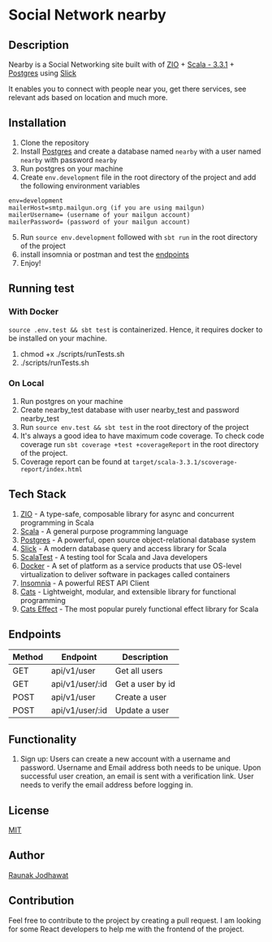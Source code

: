 # Social Network nearby
## Description
Nearby is a Social Networking site built with of [ZIO](https://zio.dev) + [Scala - 3.3.1](https://www.scala-lang.org) + [Postgres](https://www.postgresql.org) using [Slick](https://scala-slick.org)

It enables you to connect with people near you, get there services, see relevant ads based on location and much more.

## Installation
1. Clone the repository
2. Install [Postgres](https://www.postgresql.org) and create a database named `nearby` with a user named `nearby` with password `nearby`
3. Run postgres on your machine
4. Create `env.development` file in the root directory of the project and add the following environment variables
```text
env=development
mailerHost=smtp.mailgun.org (if you are using mailgun)
mailerUsername= (username of your mailgun account)
mailerPassword= (password of your mailgun account)
```
5. Run `source env.development` followed with `sbt run` in the root directory of the project
6. install insomnia or postman and test the [endpoints](./Insomnia.json)
7. Enjoy!

## Running test
### With Docker
`source .env.test && sbt test` is containerized. Hence, it requires docker to be installed on your machine.
1. chmod +x ./scripts/runTests.sh
2. ./scripts/runTests.sh


### On Local
1. Run postgres on your machine
2. Create nearby_test database with user nearby_test and password nearby_test
3. Run `source env.test && sbt test` in the root directory of the project
4. It's always a good idea to have maximum code coverage. To check code coverage run `sbt coverage +test +coverageReport` in the root directory of the project.
5. Coverage report can be found at `target/scala-3.3.1/scoverage-report/index.html`

## Tech Stack
1. [ZIO](https://zio.dev) - A type-safe, composable library for async and concurrent programming in Scala
2. [Scala](https://www.scala-lang.org) - A general purpose programming language
3. [Postgres](https://www.postgresql.org) - A powerful, open source object-relational database system
4. [Slick](https://scala-slick.org) - A modern database query and access library for Scala
5. [ScalaTest](https://www.scalatest.org) - A testing tool for Scala and Java developers
6. [Docker](https://www.docker.com) - A set of platform as a service products that use OS-level virtualization to deliver software in packages called containers
7. [Insomnia](https://insomnia.rest) - A powerful REST API Client
8. [Cats](https://typelevel.org/cats/) - Lightweight, modular, and extensible library for functional programming
9. [Cats Effect](https://typelevel.org/cats-effect/) - The most popular purely functional effect library for Scala

## Endpoints
| Method | Endpoint       | Description |
| -- |----------------| --- |
| GET | api/v1/user    | Get all users |
| GET | api/v1/user/:id | Get a user by id |
| POST | api/v1/user    | Create a user |
| POST | api/v1/user/:id     | Update a user |


## Functionality
1. Sign up: Users can create a new account with a username and password. Username and Email address both needs to be unique. Upon successful user creation, an email is sent with a verification link. User needs to verify the email address before logging in.


## License
[MIT](https://choosealicense.com/licenses/mit/)

## Author
[Raunak Jodhawat](https://www.linkedin.com/in/jodhawat/)

## Contribution
Feel free to contribute to the project by creating a pull request.
I am looking for some React developers to help me with the frontend of the project.
